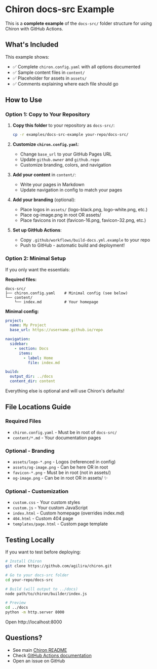 # Chiron docs-src Example

This is a **complete example** of the `docs-src/` folder structure for using Chiron with GitHub Actions.

## What's Included

This example shows:
- ✅ Complete `chiron.config.yaml` with all options documented
- ✅ Sample content files in `content/`
- ✅ Placeholder for assets in `assets/`
- ✅ Comments explaining where each file should go

## How to Use

### Option 1: Copy to Your Repository

1. **Copy this folder** to your repository as `docs-src/`:
   ```bash
   cp -r examples/docs-src-example your-repo/docs-src/
   ```

2. **Customize `chiron.config.yaml`**:
   - Change `base_url` to your GitHub Pages URL
   - Update `github.owner` and `github.repo`
   - Customize branding, colors, and navigation

3. **Add your content** in `content/`:
   - Write your pages in Markdown
   - Update navigation in config to match your pages

4. **Add your branding** (optional):
   - Place logos in `assets/` (logo-black.png, logo-white.png, etc.)
   - Place og-image.png in root OR assets/
   - Place favicons in root (favicon-16.png, favicon-32.png, etc.)

5. **Set up GitHub Actions**:
   - Copy `.github/workflows/build-docs.yml.example` to your repo
   - Push to GitHub - automatic build and deployment!

### Option 2: Minimal Setup

If you only want the essentials:

**Required files:**
```
docs-src/
├── chiron.config.yaml    # Minimal config (see below)
└── content/
    └── index.md          # Your homepage
```

**Minimal config:**
```yaml
project:
  name: My Project
  base_url: https://username.github.io/repo

navigation:
  sidebar:
    - section: Docs
      items:
        - label: Home
          file: index.md

build:
  output_dir: ../docs
  content_dir: content
```

Everything else is optional and will use Chiron's defaults!

## File Locations Guide

### Required Files
- `chiron.config.yaml` - Must be in root of `docs-src/`
- `content/*.md` - Your documentation pages

### Optional - Branding
- `assets/logo-*.png` - Logos (referenced in config)
- `assets/og-image.png` - Can be here OR in root
- `favicon-*.png` - Must be in root (not in assets/)
- `og-image.png` - Can be in root OR in assets/ ✨

### Optional - Customization
- `custom.css` - Your custom styles
- `custom.js` - Your custom JavaScript
- `index.html` - Custom homepage (overrides index.md)
- `404.html` - Custom 404 page
- `templates/page.html` - Custom page template

## Testing Locally

If you want to test before deploying:

```bash
# Install Chiron
git clone https://github.com/agilira/chiron.git

# Go to your docs-src folder
cd your-repo/docs-src

# Build (will output to ../docs)
node path/to/chiron/builder/index.js

# Preview
cd ../docs
python -m http.server 8000
```

Open http://localhost:8000

## Questions?

- See main [Chiron README](../../README.md)
- Check [GitHub Actions documentation](../../.github/workflows/build-docs.yml.example)
- Open an issue on GitHub
